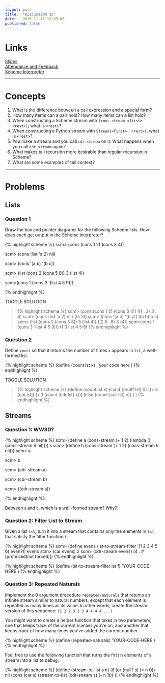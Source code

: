 ```yaml
---
layout: post
title:  "Discussion 10"
date:   2016-11-17 11:00:00
published: false
---
```


# Links

[Slides](https://docs.google.com/a/berkeley.edu/presentation/d/1JkXtvHwL3pt6h0fIKcq8gf7m-cG_cG7dVudPup_OvS0/edit?usp=sharing)  
[Attendance and Feedback](https://docs.google.com/forms/d/e/1FAIpQLSeGeC6HKT7t1bmts1BTV2UOWzPOHHIDV4N-PD7KjCvXmMAGZw/viewform)  
[Scheme Interpreter](http://cs61a.org/assets/interpreter/scheme)

---

# Concepts  
1. What is the difference between a call expression and a special form?
2. How many items can a pair hold? How many items can a list hold?
3. When constructing a Scheme stream with `(cons-stream <first> <rest>)`, what is `<rest>`?
4. When constructing a Python stream with `Stream(<first>, <rest>)`, what is `<rest>`?
5. You make a stream and you call `cdr-stream` on it. What happens when you call `cdr-stream` again?
6. What makes tail recursion more desirable than regular recursion in Scheme?
7. What are some examples of tail context?

---

# Problems

## Lists 

### Question 1
Draw the box and pointer diagrams for the following Scheme lists. How does each get output in the Scheme interpreter?

{% highlight scheme %}
scm> (cons (cons 1 2) (cons 3 4))

scm> (cons (list 'a 2) nil)

scm> (cons '(a b) '(b c))

scm> (list (cons 2 (cons 5 8)) 3 (list 4))

scm>(cons 1 (cons 3 '(list 4 5 9)))

{% endhighlight %}

<a class="btn btn-default solution-toggle-2">TOGGLE SOLUTION</a>

<blockquote class="solution-2">{% highlight scheme %}
scm> (cons (cons 1 2) (cons 3 4))
((1 . 2) 3 . 4)
scm> (cons (list 'a 2) nil)
((a 2))
scm> (cons '(a b) '(b c))
((a b) b c)
scm> (list (cons 2 (cons 5 8)) 3 (list 4))
((2 5 . 8) 3 (4))
scm>(cons 1 (cons 3 '(list 4 5 9)))
(1 3 list 4 5 9)
{% endhighlight %}
</blockquote>

### Question 2
Define `count` so that it returns the number of times `x` appears in `lst`, a well-formed list.

{% highlight scheme %}
(define (count lst x)
    ; your code here
)
{% endhighlight %}

<a class="btn btn-default solution-toggle-3">TOGGLE SOLUTION</a>

<blockquote class="solution-3">{% highlight scheme %}
(define (count lst x)
    (cond ((null? lst) 0)
          ((= x (car lst)) (+ 1 (count (cdr lst) x)))
          (else (count (cdr lst) x))
      )
  )
{% endhighlight %}
</blockquote>

## Streams 

### Question 1: WWSD?

{% highlight scheme %}
scm> (define a (cons-stream (+ 1 2) (lambda () (cons-stream 6 nil))))
s
scm> (define b (cons-stream (+ 1 2) (cons-stream 6 nil)))
scm> a

scm> b

scm> (cdr-stream a)

scm> (cdr-stream b)

scm> ((cdr-stream a))

{% endhighlight %}

Between `a` and `b`, which is a well-formed stream? Why?


### Question 2: Filter List to Stream
Given a list `lst`, turn it into a stream that contains only the elements in `lst` that satisfy the filter function `f`.

{% highlight scheme %}
scm> (define evens (lst-to-stream-filter '(1 2 3 4 5 6) even?))
evens
scm> (car evens)
2
scm> (cdr-stream evens)
(4 . #[promised(not forced)])
{% endhighlight %}

{% highlight scheme %}
(define (lst-to-stream-filter lst f)
    'YOUR-CODE-HERE
)
{% endhighlight %}
  

### Question 3: Repeated Naturals
Implement the 0 argument procedure `repeated-naturals` that returns an infinite stream similar to natural numbers, except that each element is repeated as many times as its value. In other words, create the stream version of this sequence: `(1 2 2 3 3 3 4 4 4 4 ...)`

You might want to create a helper function that takes in two parameters, one that keeps track of the current number you're on, and another that keeps track of how many times you've added the current number.

{% highlight scheme %}
(define (repeated-naturals)
    'YOUR-CODE-HERE
)
{% endhighlight %}

Feel free to use the following function that turns the first n elements of a stream into a list to debug:

{% highlight scheme %}
(define (stream-to-list s n)
    (if (or (null? s) (= n 0)) nil
        (cons (car s) (stream-to-list (cdr-stream s) (- n 1)))
))
{% endhighlight %}
